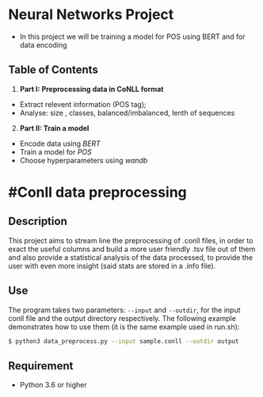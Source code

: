 # Neural Networks Project


* In this project we will be training a model for POS using BERT and for data encoding 
 
## Table of Contents
1. **Part I: Preprocessing data in CoNLL format**
- Extract relevent information (POS tag);
- Analyse: size , classes, balanced/imbalanced, lenth of sequences
2. **Part II: Train a model**
-  Encode data using *BERT*
-  Train a model for *POS*
- Choose hyperparameters using *wandb*







#Conll data preprocessing
========================

Description
-----------

This project aims to stream line the preprocessing of .conll files, in order to exact the useful columns and build a more user friendly .tsv file out of them and also provide a statistical analysis of the data processed, to provide the user with even more insight (said stats are stored in a .info file).

Use
---

The program takes two parameters: `--input` and `--outdir`, for the input conll file and the output directory respectively. The following example demonstrates how to use them (it is the same example used in run.sh):

```sh
$ python3 data_preprocess.py --input sample.conll --outdir output
```

Requirement
-----------
- Python 3.6 or higher
